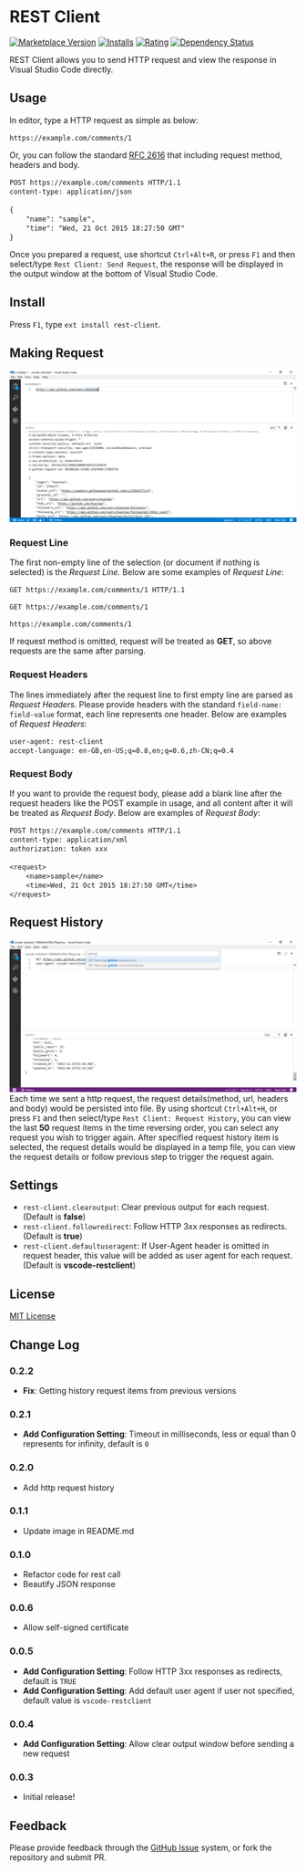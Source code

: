 # REST Client
[![Marketplace Version](http://vsmarketplacebadge.apphb.com/version/humao.rest-client.svg)](https://marketplace.visualstudio.com/items?itemName=humao.rest-client) [![Installs](http://vsmarketplacebadge.apphb.com/installs/humao.rest-client.svg)](https://marketplace.visualstudio.com/items?itemName=humao.rest-client) [![Rating](http://vsmarketplacebadge.apphb.com/rating/humao.rest-client.svg)](https://marketplace.visualstudio.com/items?itemName=humao.rest-client) [![Dependency Status](https://david-dm.org/Huachao/vscode-restclient.svg)](https://david-dm.org/Huachao/vscode-restclient)

REST Client allows you to send HTTP request and view the response in Visual Studio Code directly.

## Usage
In editor, type a HTTP request as simple as below:
```
https://example.com/comments/1
```
Or, you can follow the standard [RFC 2616](http://www.w3.org/Protocols/rfc2616/rfc2616-sec5.html) that including request method, headers and body.
```
POST https://example.com/comments HTTP/1.1
content-type: application/json

{
    "name": "sample",
    "time": "Wed, 21 Oct 2015 18:27:50 GMT"
}
```
Once you prepared a request, use shortcut `Ctrl+Alt+R`, or press `F1` and then select/type `Rest Client: Send Request`, the response will be displayed in the output window at the bottom of Visual Studio Code.

## Install
Press `F1`, type `ext install rest-client`.

## Making Request
![rest-client](images/rest-client.png)
### Request Line
The first non-empty line of the selection (or document if nothing is selected) is the _Request Line_.
Below are some examples of _Request Line_:
```
GET https://example.com/comments/1 HTTP/1.1
```
```
GET https://example.com/comments/1
```
```
https://example.com/comments/1
```
If request method is omitted, request will be treated as __GET__, so above requests are the same after parsing.

### Request Headers
The lines immediately after the request line to first empty line are parsed as _Request Headers_. Please provide headers with the standard `field-name: field-value` format, each line represents one header.
Below are examples of _Request Headers_:
```
user-agent: rest-client
accept-language: en-GB,en-US;q=0.8,en;q=0.6,zh-CN;q=0.4
```

### Request Body
If you want to provide the request body, please add a blank line after the request headers like the POST example in usage, and all content after it will be treated as _Request Body_.
Below are examples of _Request Body_:

```
POST https://example.com/comments HTTP/1.1
content-type: application/xml
authorization: token xxx

<request>
    <name>sample</name>
    <time>Wed, 21 Oct 2015 18:27:50 GMT</time>
</request>
```

## Request History
![request-history](images/request-history.png)
Each time we sent a http request, the request details(method, url, headers and body) would be persisted into file. By using shortcut `Ctrl+Alt+H`, or press `F1` and then select/type `Rest Client: Request History`, you can view the last __50__ request items in the time reversing order, you can select any request you wish to trigger again. After specified request history item is selected, the request details would be displayed in a temp file, you can view the request details or follow previous step to trigger the request again.

## Settings
* `rest-client.clearoutput`: Clear previous output for each request. (Default is __false__)
* `rest-client.followredirect`: Follow HTTP 3xx responses as redirects. (Default is __true__)
* `rest-client.defaultuseragent`: If User-Agent header is omitted in request header, this value will be added as user agent for each request. (Default is __vscode-restclient__)

## License
[MIT License](LICENSE)

## Change Log
### 0.2.2
* __Fix__: Getting history request items from previous versions

### 0.2.1
* __Add Configuration Setting__: Timeout in milliseconds, less or equal than 0 represents for infinity, default is `0` 

### 0.2.0
* Add http request history

### 0.1.1
* Update image in README.md

### 0.1.0
* Refactor code for rest call
* Beautify JSON response

### 0.0.6
* Allow self-signed certificate

### 0.0.5
* __Add Configuration Setting__: Follow HTTP 3xx responses as redirects, default is `TRUE`
* __Add Configuration Setting__: Add default user agent if user not specified, default value is `vscode-restclient`

### 0.0.4
* __Add Configuration Setting__: Allow clear output window before sending a new request

### 0.0.3
* Initial release!

## Feedback
Please provide feedback through the [GitHub Issue](https://github.com/Huachao/vscode-restclient/issues) system, or fork the repository and submit PR.
